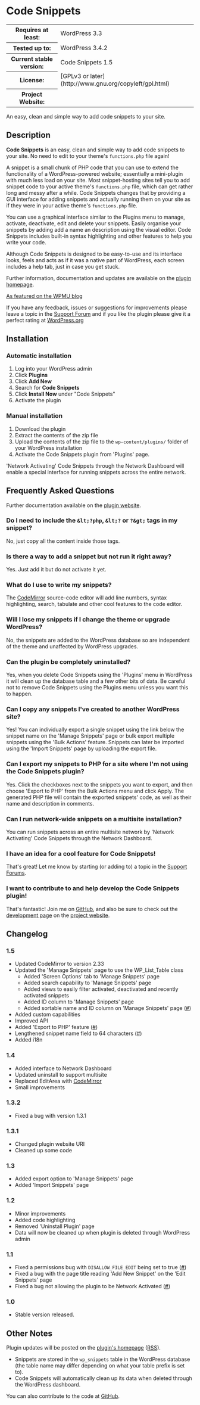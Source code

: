 Code Snippets
=============

<table>
<tr><th>Requires at least:</th><td>WordPress 3.3</td></tr>
<tr><th>Tested up to:</th><td>WordPress 3.4.2</td></tr>
<tr><th>Current stable version:</th><td>Code Snippets 1.5</td></tr>
<tr><th>License:</th><td>[GPLv3 or later](http://www.gnu.org/copyleft/gpl.html)</td></tr>
<tr><th>Project Website:</th><td><http://cs.bungeshea.tk/></td></tr>
</table>

An easy, clean and simple way to add code snippets to your site.

Description
-----------

**Code Snippets** is an easy, clean and simple way to add code snippets to your site. No need to edit to your theme's `functions.php` file again!

A snippet is a small chunk of PHP code that you can use to extend the functionality of a WordPress-powered website; essentially a mini-plugin with much less load on your site. Most snippet-hosting sites tell you to add snippet code to your active theme's `functions.php` file, which can get rather long and messy after a while. Code Snippets changes that by providing a GUI interface for adding snippets and actually running them on your site as if they were in your active theme's `functions.php` file.

You can use a graphical interface similar to the Plugins menu to manage, activate, deactivate, edit and delete your snippets. Easily organise your snippets by adding add a name an description using the visual editor. Code Snippets includes built-in syntax highlighting and other features to help you write your code.

Although Code Snippets is designed to be easy-to-use and its interface looks, feels and acts as if it was a native part of WordPress, each screen includes a help tab, just in case you get stuck.

Further information, documentation and updates are available on the [plugin homepage](http://cs.bungeshea.tk).

[As featured on the WPMU blog](http://wpmu.org/wordpress-code-snippets)

If you have any feedback, issues or suggestions for improvements please leave a topic in the [Support Forum](http://wordpress.org/support/plugin/code-snippets) and if you like the plugin please give it a perfect rating at [WordPress.org](http://wordpress.org/extend/plugins/code-snippets)

Installation
------------

### Automatic installation

1. Log into your WordPress admin
2. Click __Plugins__
3. Click __Add New__
4. Search for __Code Snippets__
5. Click __Install Now__ under "Code Snippets"
6. Activate the plugin

### Manual installation

1. Download the plugin
2. Extract the contents of the zip file
3. Upload the contents of the zip file to the `wp-content/plugins/` folder of your WordPress installation
4. Activate the Code Snippets plugin from 'Plugins' page.

'Network Activating' Code Snippets through the Network Dashboard will enable a special interface for running snippets across the entire network.

Frequently Asked Questions
--------------------------

Further documentation available on the [plugin website](http://cs.bungeshea.tk/docs/).

### Do I need to include the `&lt;?php`, `&lt;?` or `?&gt;` tags in my snippet?
No, just copy all the content inside those tags.

### Is there a way to add a snippet but not run it right away?
Yes. Just add it but do not activate it yet.

### What do I use to write my snippets?
The [CodeMirror](http://codemirror.net) source-code editor will add line numbers, syntax highlighting, search, tabulate and other cool features to the code editor.

### Will I lose my snippets if I change the theme or upgrade WordPress?
No, the snippets are added to the WordPress database so are independent of the theme and unaffected by WordPress upgrades.

### Can the plugin be completely uninstalled?
Yes, when you delete Code Snippets using the 'Plugins' menu in WordPress it will clean up the database table and a few other bits of data. Be careful not to remove Code Snippets using the Plugins menu unless you want this to happen.

### Can I copy any snippets I've created to another WordPress site?
Yes! You can individually export a single snippet using the link below the snippet name on the 'Manage Snippets' page or bulk export multiple snippets using the 'Bulk Actions' feature. Snippets can later be imported using the 'Import Snippets' page by uploading the export file.

### Can I export my snippets to PHP for a site where I'm not using the Code Snippets plugin?
Yes. Click the checkboxes next to the snippets you want to export, and then choose 'Export to PHP' from the Bulk Actions menu and click Apply. The generated PHP file will contain the exported snippets' code, as well as their name and description in comments.

### Can I run network-wide snippets on a multisite installation?
You can run snippets across an entire multisite network by 'Network Activating' Code Snippets through the Network Dashboard.

### I have an idea for a cool feature for Code Snippets!
That's great! Let me know by starting (or adding to) a topic in the [Support Forums](http://wordpress.org/support/plugin/code-snippets/).

### I want to contribute to and help develop the Code Snippets plugin!
That's fantastic! Join me on [GitHub](http://github.com/bungeshea/code-snippets), and also be sure to check out the [development page](http://cs.bungeshea.tk/dev) on the [project website](http://cs.bungeshea.tk).

Changelog
---------

### 1.5
* Updated CodeMirror to version 2.33
* Updated the 'Manage Snippets' page to use the WP_List_Table class
	* Added 'Screen Options' tab to 'Manage Snippets' page
	* Added search capability to 'Manage Snippets' page
	* Added views to easily filter activated, deactivated and recently activated snippets
	* Added ID column to 'Manage Snippets' page
	* Added sortable name and ID column on 'Manage Snippets' page ([#](http://wordpress.org/support/topic/plugin-code-snippets-suggestion-sort-by-snippet-name))
* Added custom capabilities
* Improved API
* Added 'Export to PHP' feature ([#](http://wordpress.org/support/topic/plugin-code-snippets-suggestion-bulk-export-to-php))
* Lengthened snippet name field to 64 characters ([#](http://wordpress.org/support/topic/plugin-code-snippets-snippet-title-limited-to-36-characters))
* Added i18n

### 1.4
* Added interface to Network Dashboard
* Updated uninstall to support multisite
* Replaced EditArea with [CodeMirror](http://codemirror.net)
* Small improvements

### 1.3.2
* Fixed a bug with version 1.3.1

### 1.3.1
* Changed plugin website URI
* Cleaned up some code

### 1.3
* Added export option to 'Manage Snippets' page
* Added 'Import Snippets' page

### 1.2
* Minor improvements
* Added code highlighting
* Removed 'Uninstall Plugin' page
* Data will now be cleaned up when plugin is deleted through WordPress admin

### 1.1
* Fixed a permissions bug with `DISALLOW_FILE_EDIT` being set to true ([#](http://wordpress.org/support/topic/plugin-code-snippets-cant-add-new))
* Fixed a bug with the page title reading 'Add New Snippet' on the 'Edit Snippets' page
* Fixed a bug not allowing the plugin to be Network Activated ([#](http://wordpress.org/support/topic/plugin-code-snippets-network-activate-does-not-create-snippets-tables))

### 1.0
* Stable version released.

Other Notes
-----------

Plugin updates will be posted on the [plugin's homepage](http://cs.bungeshea.tk) ([RSS](http://cs.bungehea.tk/feed/)).

* Snippets are stored in the `wp_snippets` table in the WordPress database (the table name may differ depending on what your table prefix is set to).
* Code Snippets will automatically clean up its data when deleted through the WordPress dashboard.

You can also contribute to the code at [GitHub](https://github.com/bungeshea/code-snippets).